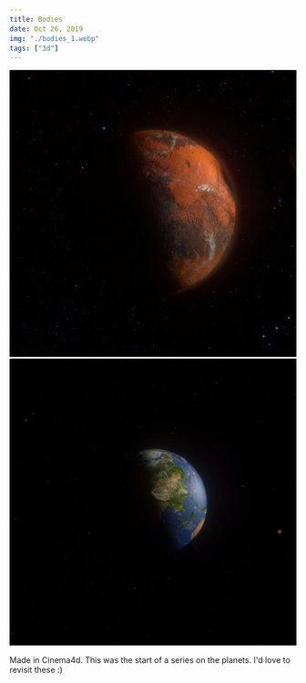 ```yaml
---
title: Bodies
date: Oct 26, 2019
img: "./bodies_1.webp"
tags: ["3d"]
---
```


![](./bodies_1.webp)
![](./bodies_2.webp)

Made in Cinema4d. This was the start of a series on the planets. I'd love to revisit these :)
